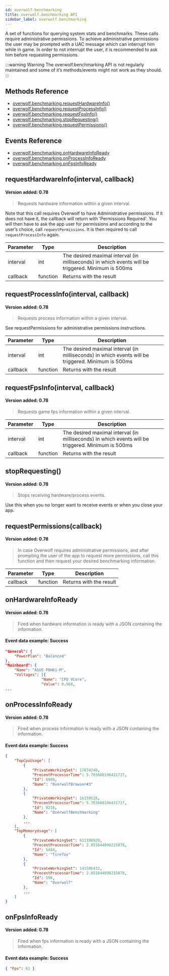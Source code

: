 ```yaml
---
id: overwolf-benchmarking
title: overwolf.benchmarking API
sidebar_label: overwolf.benchmarking
---
```


A set of functions for querying system stats and benchmarks. These calls require administrative permissions. To achieve administrative permissions the user may be prompted with a UAC message which can interrupt him while in game. In order to not interrupt the user, it is recommended to ask him before requesting permissions.

:::warning Warning
The overwolf.benchmarking API is not regularly maintained and some of it’s methods/events might not work as they should.
:::

## Methods Reference

* [overwolf.benchmarking.requestHardwareInfo()](#requesthardwareinfointerval-callback)
* [overwolf.benchmarking.requestProcessInfo()](#requestprocessinfointerval-callback)
* [overwolf.benchmarking.requestFpsInfo()](#requestfpsinfointerval-callback)
* [overwolf.benchmarking.stopRequesting()](#stoprequesting)
* [overwolf.benchmarking.requestPermissions()](#requestpermissionscallback)

## Events Reference

* [overwolf.benchmarking.onHardwareInfoReady](#onhardwareinfoready)
* [overwolf.benchmarking.onProcessInfoReady](#onprocessinfoready)
* [overwolf.benchmarking.onFpsInfoReady](#onfpsinfoready)

## requestHardwareInfo(interval, callback)

#### Version added: 0.78

> Requests hardware information within a given interval.

Note that this call requires Overwolf to have Administrative permissions. If it does not have it, the callback will return with 'Permissions Required'. You will then have to ask the app user for permissions and according to the user’s choice, call `requestPermissions`. It is then required to call `requestProcessInfo` again.

Parameter | Type     | Description                                                                                        |
----------| ---------| -------------------------------------------------------------------------------------------------- |
interval  | int      | The desired maximal interval (in milliseconds) in which events will be triggered. Minimum is 500ms |
callback  | function | Returns with the result                           |   

## requestProcessInfo(interval, callback)

#### Version added: 0.78

> Requests process information within a given interval. 

See requestPermissions for administrative permissions instructions.

Parameter | Type     | Description                                                                                        |
----------| ---------| -------------------------------------------------------------------------------------------------- |
interval  | int      | The desired maximal interval (in milliseconds) in which events will be triggered. Minimum is 500ms |
callback  | function | Returns with the result                           |   

## requestFpsInfo(interval, callback)

#### Version added: 0.78

> Requests game fps information within a given interval. 

Parameter | Type     | Description                                                                                        |
----------| ---------| -------------------------------------------------------------------------------------------------- |
interval  | int      | The desired maximal interval (in milliseconds) in which events will be triggered. Minimum is 500ms |
callback  | function | Returns with the result                          |   

## stopRequesting()

#### Version added: 0.78

> Stops receiving hardware/process events.

Use this when you no longer want to receive events or when you close your app.

## requestPermissions(callback)

#### Version added: 0.78

> In case Overwolf requires administrative permissions, and after prompting the user of the app to request more permissions, call this function and then request your desired benchmarking information.


Parameter | Type     | Description                                                                                        |
----------| ---------| -------------------------------------------------------------------------------------------------- |
callback  | function | Returns with the result                                                                            |  

## onHardwareInfoReady

#### Version added: 0.78

> Fired when hardware information is ready with a JSON containing the information.

#### Event data example: Success

```json
"General": {
    "PowerPlan": "Balanced"
},
"Mainboard": {
    "Name": "ASUS P8H61-M",
    "Voltages": [{
                "Name": "CPU VCore",
                "Value": 0.968,
...
```

## onProcessInfoReady

#### Version added: 0.78

> Fired when process information is ready with a JSON containing the information.

#### Event data example: Success

```json
{
    "TopCpuUsage": [
        {
            "PrivateWorkingSet": 17674240,
            "PrecentProcessorTime": 5.703688196431727,
            "Id": 6988,
            "Name": "OverwolfBrowser#3"
        },
        {
            "PrivateWorkingSet": 16150528,
            "PrecentProcessorTime": 5.703688196431727,
            "Id": 8216,
            "Name": "OverwolfBenchmarking"
        },
        ...
    ],
    "TopMemoryUsage": [
        {
            "PrivateWorkingSet": 611196928,
            "PrecentProcessorTime": 2.851844098215878,
            "Id": 5484,
            "Name": "firefox"
        },
        {
            "PrivateWorkingSet": 141586432,
            "PrecentProcessorTime": 2.851844098215878,
            "Id": 596,
            "Name": "Overwolf"
        },
        ...
    ]
}
```

## onFpsInfoReady

#### Version added: 0.78

> Fired when fps information is ready with a JSON containing the information.

#### Event data example: Success

```json
{ "Fps": 61 }
```
